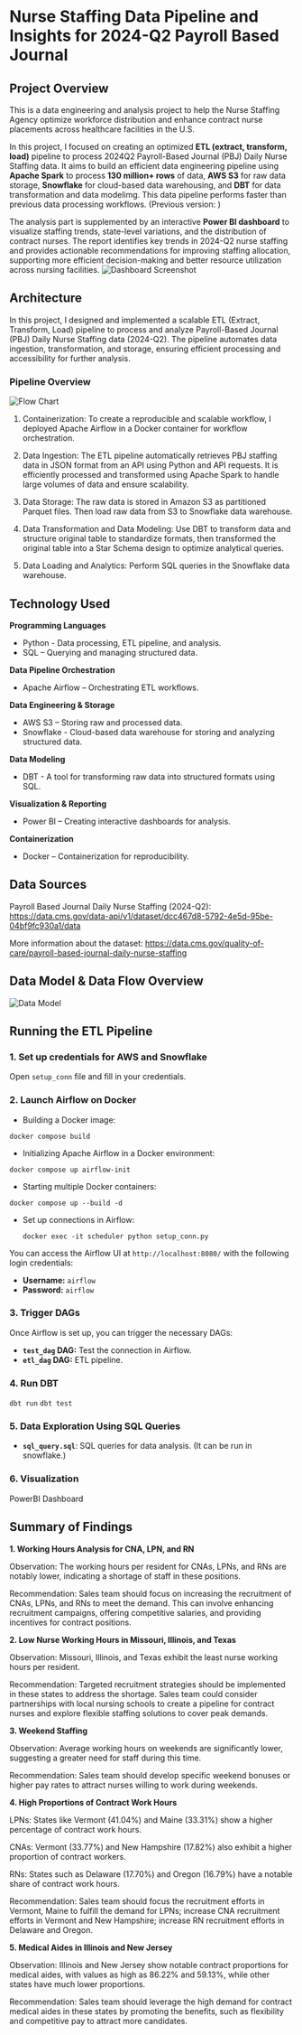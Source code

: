 # Nurse Staffing Data Pipeline and Insights for 2024-Q2 Payroll Based Journal
## Project Overview
This is a data engineering and analysis project to help the Nurse Staffing Agency optimize workforce distribution and enhance contract nurse placements across healthcare facilities in the U.S.

In this project, I focused on creating an optimized **ETL (extract, transform, load)** pipeline to process 2024Q2 Payroll-Based Journal (PBJ) Daily Nurse Staffing data. It aims to build an efficient data engineering pipeline using **Apache Spark** to process **130 million+ rows** of data, **AWS S3** for raw data storage, **Snowflake** for cloud-based data warehousing, and **DBT** for data transformation and data modelimg. This data pipeline performs faster than previous data processing workflows. (Previous version: )

The analysis part is supplemented by an interactive **Power BI dashboard** to visualize staffing trends, state-level variations, and the distribution of contract nurses. The report identifies key trends in 2024-Q2 nurse staffing and provides actionable recommendations for improving staffing allocation, supporting more efficient decision-making and better resource utilization across nursing facilities.
![Dashboard Screenshot](img/Dashboard_Screenshot.jpeg)

## Architecture

In this project, I designed and implemented a scalable ETL (Extract, Transform, Load) pipeline to process and analyze Payroll-Based Journal (PBJ) Daily Nurse Staffing data (2024-Q2). The pipeline automates data ingestion, transformation, and storage, ensuring efficient processing and accessibility for further analysis.

### Pipeline Overview
![Flow Chart](img/flow_chart.png)

1. Containerization: To create a reproducible and scalable workflow, I deployed Apache Airflow in a Docker container for workflow orchestration. 

2. Data Ingestion: The ETL pipeline automatically retrieves PBJ staffing data in JSON format from an API using Python and API requests. It is efficiently processed and transformed using Apache Spark to handle large volumes of data and ensure scalability.

3. Data Storage: The raw data is stored in Amazon S3 as partitioned Parquet files. Then load raw data from S3 to Snowflake data warehouse.

4. Data Transformation and Data Modeling: Use DBT to transform data and structure original table to standardize formats, then transformed the original table into a Star Schema design to optimize analytical queries.

5. Data Loading and Analytics: Perform SQL queries in the Snowflake data warehouse.

## Technology Used

**Programming Languages**
- Python - Data processing, ETL pipeline, and analysis.
- SQL – Querying and managing structured data.

**Data Pipeline Orchestration**
- Apache Airflow – Orchestrating ETL workflows.

**Data Engineering & Storage**
- AWS S3 – Storing raw and processed data.
- Snowflake - Cloud-based data warehouse for storing and analyzing structured data.

**Data Modeling**
- DBT - A tool for transforming raw data into structured formats using SQL.

**Visualization & Reporting**
- Power BI – Creating interactive dashboards for analysis.

**Containerization**
- Docker – Containerization for reproducibility.

## Data Sources

Payroll Based Journal Daily Nurse Staffing (2024-Q2): <https://data.cms.gov/data-api/v1/dataset/dcc467d8-5792-4e5d-95be-04bf9fc930a1/data>

More information about the dataset: <https://data.cms.gov/quality-of-care/payroll-based-journal-daily-nurse-staffing>

## Data Model & Data Flow Overview
![Data Model](img/data_model.png)

## Running the ETL Pipeline

### 1. Set up credentials for AWS and Snowflake
Open `setup_conn` file and fill in your credentials.
### 2. Launch Airflow on Docker
 - Building a Docker image:
 ```
 docker compose build
 ```
- Initializing Apache Airflow in a Docker environment:
 ```
 docker compose up airflow-init
 ```
- Starting multiple Docker containers:
 ```
 docker compose up --build -d
 ```
- Set up connections in Airflow:
  ```
  docker exec -it scheduler python setup_conn.py
  ```
You can access the Airflow UI at `http://localhost:8080/` with the following login credentials:
 - **Username:** `airflow`
 - **Password:** `airflow`
### 3. Trigger DAGs
 Once Airflow is set up, you can trigger the necessary DAGs:
 - **`test_dag` DAG:** Test the connection in Airflow.
 - **`etl_dag` DAG:** ETL pipeline.
### 4. Run DBT
 `dbt run`
 `dbt test`
### 5. Data Exploration Using SQL Queries
 - **`sql_query.sql`**: SQL queries for data analysis. (It can be run in snowflake.)
### 6. Visualization
 PowerBI Dashboard

## Summary of Findings

**1. Working Hours Analysis for CNA, LPN, and RN**

Observation: The working hours per resident for CNAs, LPNs, and RNs are notably lower, indicating a shortage of staff in these positions.

Recommendation: Sales team should focus on increasing the recruitment of CNAs, LPNs, and RNs to meet the demand. This can involve enhancing recruitment campaigns, offering competitive salaries, and providing incentives for contract positions.

**2. Low Nurse Working Hours in Missouri, Illinois, and Texas**

Observation: Missouri, Illinois, and Texas exhibit the least nurse working hours per resident.

Recommendation: Targeted recruitment strategies should be implemented in these states to address the shortage. Sales team could consider partnerships with local nursing schools to create a pipeline for contract nurses and explore flexible staffing solutions to cover peak demands.

**3. Weekend Staffing**

Observation: Average working hours on weekends are significantly lower, suggesting a greater need for staff during this time.

Recommendation: Sales team should develop specific weekend bonuses or higher pay rates to attract nurses willing to work during weekends.

**4. High Proportions of Contract Work Hours**

LPNs: States like Vermont (41.04%) and Maine (33.31%) show a higher percentage of contract work hours.

CNAs: Vermont (33.77%) and New Hampshire (17.82%) also exhibit a higher proportion of contract workers.

RNs: States such as Delaware (17.70%) and Oregon (16.79%) have a notable share of contract work hours.

Recommendation: Sales team should focus the recruitment efforts in Vermont, Maine to fulfill the demand for LPNs; increase CNA recruitment efforts in Vermont and New Hampshire; increase RN recruitment efforts in Delaware and Oregon.

**5. Medical Aides in Illinois and New Jersey**

Observation: Illinois and New Jersey show notable contract proportions for medical aides, with values as high as 86.22% and 59.13%, while other states have much lower proportions.

Recommendation: Sales team should leverage the high demand for contract medical aides in these states by promoting the benefits, such as flexibility and competitive pay to attract more candidates.
